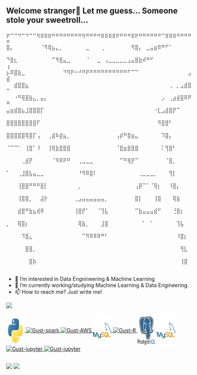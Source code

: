 ## Welcome stranger👋 Let me guess... Someone stole your sweetroll...
⡶⠒⠒⠲⠒⠲⠒⠒⢶⣶⣶⣶⠶⠶⠶⠶⠶⠶⠶⠶⢶⠶⠶⠶⠶⣶⣶⣶⣶⡶⠶⠶⠶⣶⡶⠶⠶⠶⠶⠶⠶⠒⣶⣶⣶⠶⠶⠶⠶⠶
⣿⡄⠀⠀⠀⠀⠀⠀⠀⠈⠻⢿⣦⣄⡀⠀⠀⠀⠀⠀⠀⣀⠀⠀⠀⢀⠀⠀⠀⠀⠀⠀⠀⠻⣿⡄⠀⣀⣤⣶⠿⠛⠋⠁⠀⠀⠀⠀⠀⠀
⠙⣿⣆⠀⠀⠀⠀⠀⠀⠀⠀⠀⠉⠻⣿⣤⣀⠀⠀⠀⠀⠈⠀⠀⣀⠀⢠⣀⣀⣀⣀⣀⣠⣤⣿⣷⠾⠛⠋⠀⠀⠀⠀⠀⠀⠀⠀⠀⠀⢰
⡦⠿⣿⣷⣀⠀⠀⠀⠀⠀⠀⠀⠀⠀⠀⠙⠻⠟⠒⠚⠛⠟⠛⠛⠛⠛⠛⠛⠛⠛⠛⠛⠋⠉⠉⠀⠀⠀⠀⠀⠀⠀⠀⠀⠀⠀⠀⠀⣠⣾
⠀⠀⣾⣿⣿⣦⠀⠀⠀⠀⠀⠀⠀⠀⠀⠀⠀⠀⠀⠀⠀⠀⠀⠀⠀⠀⠀⠀⠀⠀⠀⠀⠀⠀⠀⠀⠀⠀⠀⠀⠀⠀⠀⢀⠀⡀⣠⣾⣿⠉
⠀⠀⠐⠛⢿⣿⣷⣄⡀⣤⡄⠀⠀⠀⠀⠀⠀⠀⠀⠀⠀⠀⠀⠀⠀⠀⠀⠀⠀⠀⠀⠀⠀⠀⠀⠀⠀⠀⠀⠀⠀⡠⠀⢀⣴⣾⣿⠿⠟⠛
⣤⣶⣾⣿⣦⣸⣿⣿⣿⡏⠀⠀⠀⠀⠀⠀⠀⠀⠀⠀⠀⠀⠀⠀⠀⠀⠀⠀⠀⠀⠀⠀⠀⠀⠀⠀⠀⠀⠀⠐⣇⣠⣾⣿⡟⠉⠀⠀⠀⠀
⣿⣿⣿⣿⣿⣿⣿⣿⠏⠀⠀⠀⠀⠀⠀⠀⠀⠀⠀⠀⠀⠀⠀⠀⠀⠀⠀⠀⠀⠀⠀⠀⠀⠀⠀⠀⠀⠀⠀⠀⠻⣿⣿⠃⠀⠀⠀⠀⠀⠀
⣿⣿⣿⣿⣿⢿⣿⡏⢠⠀⠀⢀⣾⠷⣾⣦⡀⠀⠀⠀⠀⠀⠀⠀⠀⠀⠀⠀⠀⢠⡾⠛⣿⣶⣄⠀⠀⠀⠀⠀⠀⠹⣿⡄⠀⠀⠀⠀⠀⠀
⠈⠉⠉⠁⠀⢸⣿⠁⠸⠀⠀⢸⢿⣷⣿⣿⣿⠀⠀⠀⠀⠀⠀⠀⠀⠀⠀⠀⠀⠈⣿⣶⣿⣿⣿⠀⠀⠀⠀⠀⠀⠅⢻⣿⠃⠀⠀⠀⠀⠀
⠀⠀⠀⠀⢀⣾⡟⠀⠀⠀⠀⠀⠈⠻⠿⠟⠛⠀⠀⢀⣀⣀⣀⠀⠀⠀⠀⠀⠀⠀⠉⠛⢿⡟⠉⠀⠀⠀⠀⠀⠀⠀⠈⣿⡀⠀⠀⠀⠀⠀
⠁⠀⠀⢀⣸⣿⣧⣤⣀⣀⠀⠀⠀⠀⠀⠀⠀⠀⠀⠘⠻⠿⣿⠇⠀⠀⠀⠀⠀⠀⠀⠀⠀⠀⠀⢀⣀⣀⣀⡀⠀⠀⠀⢻⡇⠀⠀⠀⠀⠀
⠀⠀⠀⢸⣿⣿⠛⠛⠛⣿⡇⠀⠀⠀⠀⠀⠀⠀⠀⡀⠀⠀⠀⠀⠀⠀⠀⠀⠀⠀⠀⠀⠀⠀⢠⡿⠉⠁⠈⢿⡆⠀⠀⠸⣿⡄⠀⠀⠀⠀
⠀⠀⠀⢸⣿⣿⡀⠀⠀⣼⡗⠀⠀⠀⠀⠀⠀⠀⢀⣠⣤⣤⣤⣤⣤⣤⡀⠀⠀⠀⠀⠀⠀⠀⣿⡇⠀⠀⠀⢸⣿⠀⠀⠀⢿⣷⠀⠀⠀⠀
⠀⠀⠀⣾⣿⠛⣷⣦⢾⠿⠀⠀⠀⠀⠀⠀⠀⠀⢸⣿⡟⠁⠀⠀⠈⢹⣧⠀⠀⠀⠀⠀⠀⠀⠉⣷⣤⣤⣤⣾⠋⠀⠀⠀⢘⣿⡆⠀⠀⠀
⡀⠀⠀⢿⣿⡆⠀⠀⠀⠀⠀⠀⠀⠀⠀⠀⠀⠀⠀⢿⣷⡀⠀⠀⠀⣸⣿⠀⠀⠀⠀⠀⠀⠀⠀⠀⠁⠀⠁⠀⠀⠀⠀⠀⠀⢹⣧⠀⠀⠀
⠀⠀⠀⠀⠹⣿⣄⠀⠀⠀⠀⠀⠀⠀⠀⠀⠀⠀⠀⠀⠉⠻⠿⠿⠿⠛⠃⠀⠀⠀⠀⠀⠀⠀⠀⠀⠀⠀⠀⠀⠀⠀⠀⠀⠀⠸⣿⡆⠀⠀
⠀⠀⠀⠀⠀⣿⣿⡀⠀⠀⠀⠀⠀⠀⠀⠀⠀⠀⠀⠀⠀⠀⠀⠀⠀⠀⠀⠀⠀⠀⠀⠀⠀⠀⠀⠀⠀⠀⠀⠀⠀⠀⠀⠀⠀⠀⢻⣇⠀⠀
⠀⠀⠀⠀⠀⠀⣿⡷⠀⠀⠀⠀⠀⠀⠀⠀⠀⠀⠀⠀⠀⠀⠀⠀⠀⠀⠀⠀⠀⠀⠀⠀⠀⠀⠀⠀⠀⠀⠀⠀⠀⠀⠀⠀⠀⠀⢸⣿⠀⠀

- 👀 I’m interested in Data Engnineering & Machine Learning
- 🌱 I’m currently working/studying Machine Learning & Data Engineering.
- 📫 How to reach me? Just write me!


<div align="left">
 <a href="https://github.com/Gustavogrungekk">
 <img height="180em" src="https://github-readme-stats.vercel.app/api?username=Gustavogrungekk&show_icons=true&theme=dark&include_all_commits=true&count_private=true"/>
</div>

  
<div style="display: inline_block"><br>
 <img align="center" alt="Gust-Python" height="80" width="50" src="https://raw.githubusercontent.com/devicons/devicon/master/icons/python/python-original.svg">
  <img align="center" alt="Gust-spark" height="80" width="70" src="https://upload.wikimedia.org/wikipedia/commons/f/f3/Apache_Spark_logo.svg">
 <img align="center" alt="Gust-AWS" height="80" width="50" src="https://upload.wikimedia.org/wikipedia/commons/9/93/Amazon_Web_Services_Logo.svg">
  <img align="center" alt="Gust-SQL" height="80" width="50" src="https://raw.githubusercontent.com/devicons/devicon/master/icons/mysql/mysql-original-wordmark.svg">
  <img align="center" alt="Gust-R" height="80" width="50" src="https://www.r-project.org/logo/Rlogo.svg">
 <img align="center" alt="Gust-PostG" height="80" width="50" src="https://raw.githubusercontent.com/devicons/devicon/master/icons/postgresql/postgresql-original-wordmark.svg">
 <img align="center" alt="Gust-SQL" height="80" width="50" src="https://raw.githubusercontent.com/devicons/devicon/master/icons/mysql/mysql-original-wordmark.svg">
 <img align="center" alt="Gust-jupyter" height="80" width="50" src="https://upload.wikimedia.org/wikipedia/commons/3/38/Jupyter_logo.svg">
 <img align="center" alt="Gust-jupyter" height="50" width="50" src="https://raw.githubusercontent.com/microsoft/PowerBI-Icons/f1d4dd6cd52338a186f58bc29c437f64cf6b327b/SVG/Power-BI.svg">
</div>

 
##
 <div> 
  <a href = "mailto:gustavosk8vidaskate@gmail.com"><img src="https://img.shields.io/badge/Gmail-D14836?style=for-the-badge&logo=gmail&logoColor=white" target="_blank"></a>
  <a href="https://www.linkedin.com/in/gustavo-barreto-7205b3216/" target="_blank"><img src="https://img.shields.io/badge/-LinkedIn-%230077B5?style=for-the-badge&logo=linkedin&logoColor=white" target="_blank"></a> 
   
